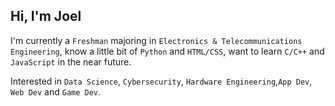 ## Hi, I'm Joel

I'm currently a `Freshman` majoring in `Electronics & Telecommunications Engineering`, know a little bit of `Python` and `HTML/CSS`, want to learn `C/C++` and `JavaScript` in the near future.

Interested in `Data Science`, `Cybersecurity`, `Hardware Engineering`,`App Dev`, `Web Dev` and `Game Dev`.
